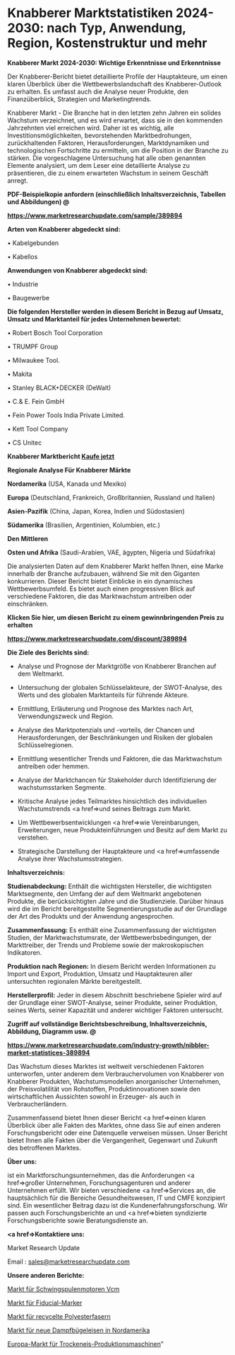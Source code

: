 # Knabberer Marktstatistiken 2024-2030: nach Typ, Anwendung, Region, Kostenstruktur und mehr

<strong>Knabberer Markt 2024-2030: Wichtige Erkenntnisse und Erkenntnisse</strong>

Der Knabberer-Bericht bietet detaillierte Profile der Hauptakteure, um einen klaren Überblick über die Wettbewerbslandschaft des Knabberer-Outlook zu erhalten. Es umfasst auch die Analyse neuer Produkte, den Finanzüberblick, Strategien und Marketingtrends.

Knabberer Markt - Die Branche hat in den letzten zehn Jahren ein solides Wachstum verzeichnet, und es wird erwartet, dass sie in den kommenden Jahrzehnten viel erreichen wird. Daher ist es wichtig, alle Investitionsmöglichkeiten, bevorstehenden Marktbedrohungen, zurückhaltenden Faktoren, Herausforderungen, Marktdynamiken und technologischen Fortschritte zu ermitteln, um die Position in der Branche zu stärken. Die vorgeschlagene Untersuchung hat alle oben genannten Elemente analysiert, um dem Leser eine detaillierte Analyse zu präsentieren, die zu einem erwarteten Wachstum in seinem Geschäft anregt.



<strong><b>PDF-Beispielkopie anfordern (einschließlich Inhaltsverzeichnis, Tabellen und Abbildungen) @ </b></strong>

<strong><a href=https://www.marketresearchupdate.com/sample/389894>

<strong>https://www.marketresearchupdate.com/sample/389894</u></a></strong></strong>



<strong>Arten von Knabberer abgedeckt sind:</strong>

• Kabelgebunden

• Kabellos



<strong>Anwendungen von Knabberer abgedeckt sind:</strong>

• Industrie

• Baugewerbe



<strong>Die folgenden Hersteller werden in diesem Bericht in Bezug auf Umsatz, Umsatz und Marktanteil für jedes Unternehmen bewertet:</strong>

• Robert Bosch Tool Corporation

• TRUMPF Group

• Milwaukee Tool.

• Makita

• Stanley BLACK+DECKER (DeWalt)

• C.& E. Fein GmbH

• Fein Power Tools India Private Limited.

• Kett Tool Company

• CS Unitec



<strong>Knabberer Marktbericht <a href=https://www.marketresearchupdate.com/buynow/389894>Kaufe jetzt</a></strong>



<strong>Regionale Analyse Für Knabberer Märkte</strong>



<strong>Nordamerika</strong> (USA, Kanada und Mexiko)



<strong>Europa</strong> (Deutschland, Frankreich, Großbritannien, Russland und Italien)



<strong>Asien-Pazifik</strong> (China, Japan, Korea, Indien und Südostasien)



<strong>Südamerika</strong> (Brasilien, Argentinien, Kolumbien, etc.)



<strong>Den Mittleren</strong> 

<strong>Osten und Afrika</strong> (Saudi-Arabien, VAE, ägypten, Nigeria und Südafrika)

Die analysierten Daten auf dem Knabberer Markt helfen Ihnen, eine Marke innerhalb der Branche aufzubauen, während Sie mit den Giganten konkurrieren. Dieser Bericht bietet Einblicke in ein dynamisches Wettbewerbsumfeld. Es bietet auch einen progressiven Blick auf verschiedene Faktoren, die das Marktwachstum antreiben oder einschränken.



<strong>Klicken Sie hier, um diesen Bericht zu einem gewinnbringenden Preis zu erhalten
</strong>

<strong><a href=https://www.marketresearchupdate.com/discount/389894>https://www.marketresearchupdate.com/discount/389894</b></u></strong></a>



<strong>Die Ziele des Berichts sind:</strong>

- Analyse und Prognose der Marktgröße von Knabberer Branchen auf dem Weltmarkt.

- Untersuchung der globalen Schlüsselakteure, der SWOT-Analyse, des Werts und des globalen Marktanteils für führende Akteure.

- Ermittlung, Erläuterung und Prognose des Marktes nach Art, Verwendungszweck und Region.

- Analyse des Marktpotenzials und -vorteils, der Chancen und Herausforderungen, der Beschränkungen und Risiken der globalen Schlüsselregionen.

- Ermittlung wesentlicher Trends und Faktoren, die das Marktwachstum antreiben oder hemmen.

- Analyse der Marktchancen für Stakeholder durch Identifizierung der wachstumsstarken Segmente.

- Kritische Analyse jedes Teilmarktes hinsichtlich des individuellen Wachstumstrends <a href=>und</a> seines Beitrags zum Markt.

- Um Wettbewerbsentwicklungen <a href=>wie</a> Vereinbarungen, Erweiterungen, neue Produkteinführungen und Besitz auf dem Markt zu verstehen.

- Strategische Darstellung der Hauptakteure und <a href=>umfas</a>sende Analyse ihrer Wachstumsstrategien.



<strong>Inhaltsverzeichnis:</strong>



<strong>Studienabdeckung:</strong> Enthält die wichtigsten Hersteller, die wichtigsten Marktsegmente, den Umfang der auf dem Weltmarkt angebotenen Produkte, die berücksichtigten Jahre und die Studienziele. Darüber hinaus wird die im Bericht bereitgestellte Segmentierungsstudie auf der Grundlage der Art des Produkts und der Anwendung angesprochen.



<strong>Zusammenfassung:</strong> Es enthält eine Zusammenfassung der wichtigsten Studien, der Marktwachstumsrate, der Wettbewerbsbedingungen, der Markttreiber, der Trends und Probleme sowie der makroskopischen Indikatoren.



<strong>Produktion nach Regionen:</strong> In diesem Bericht werden Informationen zu Import und Export, Produktion, Umsatz und Hauptakteuren aller untersuchten regionalen Märkte bereitgestellt.



<strong>Herstellerprofil:</strong> Jeder in diesem Abschnitt beschriebene Spieler wird auf der Grundlage einer SWOT-Analyse, seiner Produkte, seiner Produktion, seines Werts, seiner Kapazität und anderer wichtiger Faktoren untersucht.



<strong><b>Zugriff auf vollständige Berichtsbeschreibung, Inhaltsverzeichnis, Abbildung, Diagramm usw. @ </b></strong>

<strong><a href=https://www.marketresearchupdate.com/industry-growth/nibbler-market-statistices-389894>https://www.marketresearchupdate.com/industry-growth/nibbler-market-statistices-389894</a></strong>

Das Wachstum dieses Marktes ist weltweit verschiedenen Faktoren unterworfen, unter anderem dem Verbrauchervolumen von Knabberer von Knabberer Produkten, Wachstumsmodellen anorganischer Unternehmen, der Preisvolatilität von Rohstoffen, Produktinnovationen sowie den wirtschaftlichen Aussichten sowohl in Erzeuger- als auch in Verbraucherländern.

Zusammenfassend bietet Ihnen dieser Bericht <a href=>einen</a> klaren Überblick über alle Fakten des Marktes, ohne dass Sie auf einen anderen Forschungsbericht oder eine Datenquelle verweisen müssen. Unser Bericht bietet Ihnen alle Fakten über die Vergangenheit, Gegenwart und Zukunft des betroffenen Marktes.



<strong>Über uns:</strong>

 ist ein Marktforschungsunternehmen, das die Anforderungen <a href=>großer</a> Unternehmen, Forschungsagenturen und anderer Unternehmen erfüllt. Wir bieten verschiedene <a href=>Services</a> an, die hauptsächlich für die Bereiche Gesundheitswesen, IT und CMFE konzipiert sind. Ein wesentlicher Beitrag dazu ist die Kundenerfahrungsforschung. Wir passen auch Forschungsberichte an und <a href=>bieten</a> syndizierte Forschungsberichte sowie Beratungsdienste an.



<strong><a href=>Kontaktiere uns:</a></strong>

Market Research Update

Email : sales@marketresearchupdate.com



<strong>Unsere anderen Berichte:</strong>

<a href=https://www.linkedin.com/pulse/voice-coil-motor-vcm-market-2023-latest-trending-industry>Markt für Schwingspulenmotoren Vcm</a>

<a href=https://www.linkedin.com/pulse/fiducial-markers-market-outlooks-2023-size-players-cost>Markt für Fiducial-Marker</a>

<a href=https://www.linkedin.com/pulse/recycled-polyester-fibers-market-outlooks-2023>Markt für recycelte Polyesterfasern</a>

<a href=https://www.linkedin.com/pulse/north-america-new-steam-generator-irons-market>Markt für neue Dampfbügeleisen in Nordamerika</a>

<a href=https://www.linkedin.com/pulse/europe-dry-ice-production-machine-market-size-analysis>Europa-Markt für Trockeneis-Produktionsmaschinen</a>"
